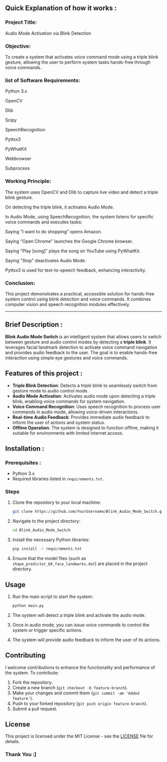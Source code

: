 ## Quick Explanation of how it works :
### Project Title:
Audio Mode Activation via Blink Detection

### Objective:
To create a system that activates voice command mode using a triple blink gesture, allowing the user to perform system tasks hands-free through voice commands.

### list of Software Requirements:

Python 3.x

OpenCV

Dlib

Scipy

SpeechRecognition

Pyttsx3

PyWhatKit

Webbrowser

Subprocess


### Working Principle:

The system uses OpenCV and Dlib to capture live video and detect a triple blink gesture.

On detecting the triple blink, it activates Audio Mode.

In Audio Mode, using SpeechRecognition, the system listens for specific voice commands and executes tasks:

Saying "I want to do shopping" opens Amazon.

Saying "Open Chrome" launches the Google Chrome browser.

Saying "Play [song]" plays the song on YouTube using PyWhatKit.

Saying "Stop" deactivates Audio Mode.


Pyttsx3 is used for text-to-speech feedback, enhancing interactivity.


### Conclusion:
This project demonstrates a practical, accessible solution for hands-free system control using blink detection and voice commands. It combines computer vision and speech recognition modules effectively.



-------------------------------------------------


## Brief Description :

**Blink Audio Mode Switch** is an intelligent system that allows users to switch between gesture and audio control modes by detecting a **triple blink**. It leverages facial landmark detection to activate voice command navigation and provides audio feedback to the user. The goal is to enable hands-free interaction using simple eye gestures and voice commands.

## Features of this project :

- **Triple Blink Detection**: Detects a triple blink to seamlessly switch from gesture mode to audio control mode.
- **Audio Mode Activation**: Activates audio mode upon detecting a triple blink, enabling voice commands for system navigation.
- **Voice Command Recognition**: Uses speech recognition to process user commands in audio mode, allowing voice-driven interactions.
- **Real-time Audio Feedback**: Provides immediate audio feedback to inform the user of actions and system status.
- **Offline Operation**: The system is designed to function offline, making it suitable for environments with limited internet access.

## Installation :

### Prerequisites :

- Python 3.x
- Required libraries listed in `requirements.txt`.

### Steps

1. Clone the repository to your local machine:

   ```bash
   git clone https://github.com/YourUsername/Blink_Audio_Mode_Switch.git
   ```

2. Navigate to the project directory:

   ```bash
   cd Blink_Audio_Mode_Switch
   ```

3. Install the necessary Python libraries:

   ```bash
   pip install -r requirements.txt
   ```

4. Ensure that the model files (such as `shape_predictor_68_face_landmarks.dat`) are placed in the project directory.

## Usage

1. Run the main script to start the system:

   ```bash
   python main.py
   ```

2. The system will detect a triple blink and activate the audio mode.
3. Once in audio mode, you can issue voice commands to control the system or trigger specific actions.
4. The system will provide audio feedback to inform the user of its actions.

## Contributing

I welcome contributions to enhance the functionality and performance of the system. To contribute:

1. Fork the repository.
2. Create a new branch (`git checkout -b feature-branch`).
3. Make your changes and commit them (`git commit -am 'Added feature'`).
4. Push to your forked repository (`git push origin feature-branch`).
5. Submit a pull request.

## License

This project is licensed under the MIT License - see the [LICENSE](LICENSE) file for details.

### Thank You :]



